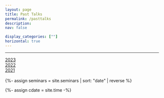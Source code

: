 ```yaml
---
layout: page
title: Past Talks
permalink: /pasttalks
description: 
nav: false

display_categories: [""]
horizontal: true
---
```


<hr>

   <div class="row">
    <div class="col-md-2">
      <a href="/pasttalks/2023" class="btn btn-primary btn-lg active" role="button" aria-pressed="true">2023</a>
    </div>
    <div class="col-md-2">
      <a href="/pasttalks/2022" class="btn btn-primary btn-lg active" role="button" aria-pressed="true">2022</a>
    </div>
    <div class="col-md-2">
      <a href="/pasttalks/2021" class="btn btn-primary btn-lg active" role="button" aria-pressed="true">2021</a>
    </div>

   </div>


    
   <br>
{%- assign seminars = site.seminars | sort: "date" | reverse %}

{%- assign cdate = site.time  -%}

<!-- {{ cdate }} -->








